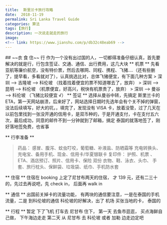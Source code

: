 ```yaml
---
title:  斯里兰卡旅行攻略
date:  2018-11-19
permalink: Sri Lanka Travel Guide
categories: 算法 
tags: [旅行]
description: 一次说走就走的旅行
image: 
<!-- link: https://www.jianshu.com/p/db32c48eab69 -->
---
```

<p class="description"></p>
## ~~衣 食 住~~ 行
作为一个没有出过国的人，一切都得准备仔细认真，首先要解决的就是行，行包含签证、交通、通信、出行费用，这几大块
** 机票 **
先看亚航等廉价航空，没有特价票，然后去哪网、同程、携程、飞猪....（还有些删了，提早看，多看就对了），认真挑选比对，总体飞猪便宜，有下面几种方案
> 深圳 --> 吉隆坡 --> 科伦坡  （找着找着便宜的票不知道哪去了，放弃）
> 深圳 --> 昆明 --> 科伦坡  （机票便宜，好高兴，税快有机票贵了，放弃）
> 深圳 --> 曼谷 --> 科伦坡 （飞猪比较便宜 √）
<!-- more -->
** 签证 **
  选择从曼谷中转，先搞定 斯里兰卡的 ETA，第一天网站崩溃，后来好了，网站选择日期时先选年会有个关不掉的弹窗，没法后续填写，好大的坑，，填完了，发现没有 VISA 卡，放着没管，过了几天在以前包里找到一张没开通的信用卡，是双币种的，于是开通支付，卡在支付五六次，最后成功，同意的邮件不到一分钟就到了邮箱，搞定
  泰国的就落地签了，刚好落地签免费，也省事

** 行李准备 **
>  药品： 感冒、腹泻、蚊虫叮咬，葡萄糖、补液盐、防晒霜等
>  充电转换头、充电宝、备用手机、现金、信用卡/华夏银联卡
>  复印件： 护照、机票 、ETA、酒店预订、照片、信用卡、保险 双份
>  衣物、鞋、泳衣、头巾、 手套、旅行枕头、保鲜袋、垃圾袋、纸巾、手机防水套
>  
** 住宿 **
 住宿在 booking 上定了尼甘布两天的住宿， 才 139 元，还有二三十的，先过去再说吧，先 check in， 后面再 walk in  

** 通信 **
 出国前关掉卡的流量功能， 有两块的通信要注意，一是在泰国的手机流量，二是 到科伦坡的通信 
 科伦坡的好解决，出了 机场 买张当地的卡， 泰国的


** 行程 **
 暂定 下了飞机 打车去 尼甘布 住下， 第一天 去鱼市逛逛， 买点海鲜自己做， 下午海边走走
 第二天 从 尼甘布 去 科伦坡 或者 加勒
  边走边定吧
